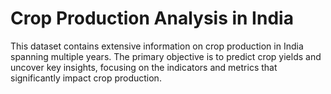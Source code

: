 # Crop Production Analysis in India
This dataset contains extensive information on crop production in India spanning multiple years. The primary objective is to predict crop yields and uncover key insights, focusing on the indicators and metrics that significantly impact crop production. 
